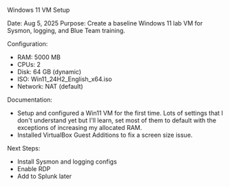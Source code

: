 Windows 11 VM Setup

Date: Aug 5, 2025
Purpose: Create a baseline Windows 11 lab VM for Sysmon, logging, and Blue Team training.

Configuration:
- RAM: 5000 MB
- CPUs: 2
- Disk: 64 GB (dynamic)
- ISO: Win11_24H2_English_x64.iso
- Network: NAT (default)

Documentation:
- Setup and configured a Win11 VM for the first time. Lots of settings that I don't understand yet but I'll learn, set most of them to default with the exceptions of increasing my allocated RAM.
- Installed VirtualBox Guest Additions to fix a screen size issue.
  
Next Steps:
- Install Sysmon and logging configs
- Enable RDP
- Add to Splunk later
